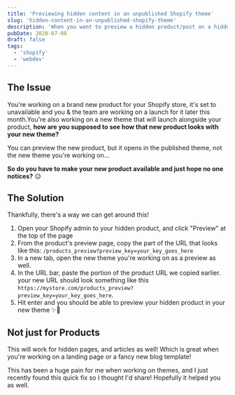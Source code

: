 ```yaml
---
title: 'Previewing hidden content in an unpublished Shopify theme'
slug: 'hidden-content-in-an-unpublished-shopify-theme'
description: 'When you want to preview a hidden product/post on a hidden theme things get tricky.'
pubDate: 2020-07-08
draft: false
tags:
  - 'shopify'
  - 'webdev'
---
```


## The Issue

You're working on a brand new product for your Shopify store, it's set to unavailable and you & the team are working on a launch for it later this month.You're also working on a new theme that will launch alongside your product, **how are you supposed to see how that new product looks with your new theme?**

You can preview the new product, but it opens in the published theme, not the new theme you're working on...

**So do you have to make your new product available and just hope no one notices?** 😥

## The Solution

Thankfully, there's a way we can get around this!

1. Open your Shopify admin to your hidden product, and click "Preview" at the top of the page
2. From the product's preview page, copy the part of the URL that looks like this: `/products_preview?preview_key=your_key_goes_here`
3. In a new tab, open the new theme you're working on as a preview as well.
4. In the URL bar, paste the portion of the product URL we copied earlier. your new URL should look something like this `https://mystore.com/products_preview?preview_key=your_key_goes_here`.
5. Hit enter and you should be able to preview your hidden product in your new theme ✨🎉

## Not just for Products

This will work for hidden pages, and articles as well! Which is great when you're working on a landing page or a fancy new blog template!

This has been a huge pain for me when working on themes, and I just recently found this quick fix so I thought I'd share! Hopefully it helped you as well.
